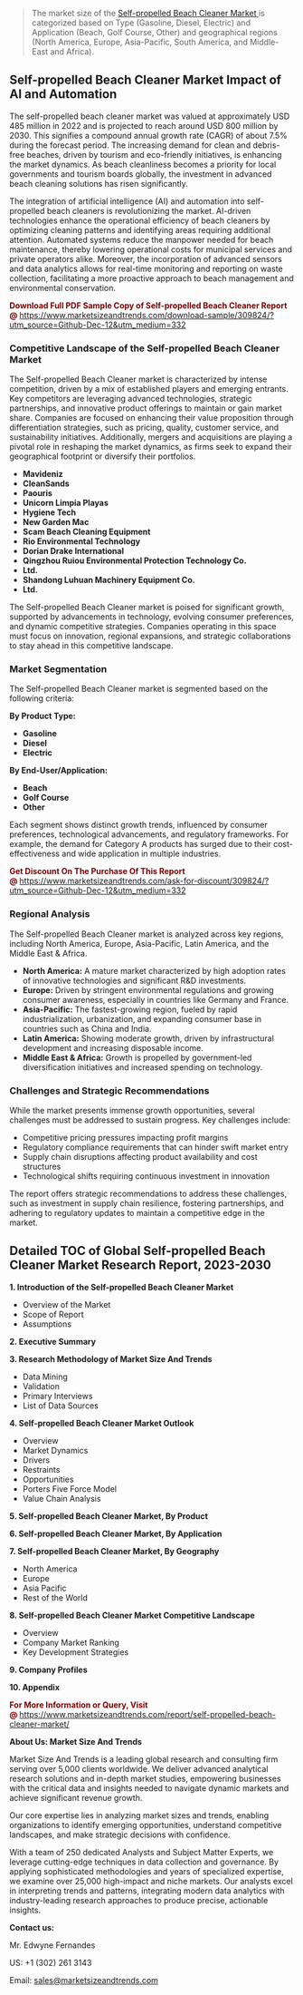 <blockquote><p>The market size of the <a href="https://www.marketsizeandtrends.com/download-sample/309824/?utm_source=Github-Dec-12&amp;utm_medium=332" target="_blank">Self-propelled Beach Cleaner Market </a>is categorized based on Type (Gasoline, Diesel, Electric) and Application (Beach, Golf Course, Other) and geographical regions (North America, Europe, Asia-Pacific, South America, and Middle-East and Africa).</p></blockquote><p><h2>Self-propelled Beach Cleaner Market Impact of AI and Automation</h2><p>The self-propelled beach cleaner market was valued at approximately USD 485 million in 2022 and is projected to reach around USD 800 million by 2030. This signifies a compound annual growth rate (CAGR) of about 7.5% during the forecast period. The increasing demand for clean and debris-free beaches, driven by tourism and eco-friendly initiatives, is enhancing the market dynamics. As beach cleanliness becomes a priority for local governments and tourism boards globally, the investment in advanced beach cleaning solutions has risen significantly.</p><p>The integration of artificial intelligence (AI) and automation into self-propelled beach cleaners is revolutionizing the market. AI-driven technologies enhance the operational efficiency of beach cleaners by optimizing cleaning patterns and identifying areas requiring additional attention. Automated systems reduce the manpower needed for beach maintenance, thereby lowering operational costs for municipal services and private operators alike. Moreover, the incorporation of advanced sensors and data analytics allows for real-time monitoring and reporting on waste collection, facilitating a more proactive approach to beach management and environmental conservation.</p></p><p><strong><span style="color: #800000;">Download Full PDF Sample Copy of Self-propelled Beach Cleaner Report @</span>&nbsp;</strong><a href="https://www.marketsizeandtrends.com/download-sample/309824/?utm_source=Github-Dec-12&amp;utm_medium=332">https://www.marketsizeandtrends.com/download-sample/309824/?utm_source=Github-Dec-12&amp;utm_medium=332</a></p><h3>Competitive Landscape of the Self-propelled Beach Cleaner Market</h3><p>The Self-propelled Beach Cleaner market is characterized by intense competition, driven by a mix of established players and emerging entrants. Key competitors are leveraging advanced technologies, strategic partnerships, and innovative product offerings to maintain or gain market share. Companies are focused on enhancing their value proposition through differentiation strategies, such as pricing, quality, customer service, and sustainability initiatives. Additionally, mergers and acquisitions are playing a pivotal role in reshaping the market dynamics, as firms seek to expand their geographical footprint or diversify their portfolios.</p><p><strong><p><ul><li>Mavideniz </li><li> CleanSands </li><li> Paouris </li><li> Unicorn Limpia Playas </li><li> Hygiene Tech </li><li> New Garden Mac </li><li> Scam Beach Cleaning Equipment </li><li> Rio Environmental Technology </li><li> Dorian Drake International </li><li> Qingzhou Ruiou Environmental Protection Technology Co. </li><li> Ltd. </li><li> Shandong Luhuan Machinery Equipment Co. </li><li> Ltd.</p></li></ul></p></strong></p><p>The Self-propelled Beach Cleaner market is poised for significant growth, supported by advancements in technology, evolving consumer preferences, and dynamic competitive strategies. Companies operating in this space must focus on innovation, regional expansions, and strategic collaborations to stay ahead in this competitive landscape.</p><h3>Market Segmentation</h3><p>The Self-propelled Beach Cleaner market is segmented based on the following criteria:</p><p><strong>By Product Type:</strong></p><p><strong><p><ul><li>Gasoline </li><li> Diesel </li><li> Electric</p></li></ul></p></strong></p><p><strong>By End-User/Application:</strong></p><p><strong><p><ul><li>Beach </li><li> Golf Course </li><li> Other</p></li></ul></p></strong></p><p>Each segment shows distinct growth trends, influenced by consumer preferences, technological advancements, and regulatory frameworks. For example, the demand for Category A products has surged due to their cost-effectiveness and wide application in multiple industries.</p><p><strong><span style="color: #800000;">Get Discount On The Purchase Of This Report @&nbsp;</span></strong><a href="https://www.marketsizeandtrends.com/ask-for-discount/309824/?utm_source=Github-Dec-12&amp;utm_medium=332">https://www.marketsizeandtrends.com/ask-for-discount/309824/?utm_source=Github-Dec-12&amp;utm_medium=332</a></p><h3>Regional Analysis</h3><p>The Self-propelled Beach Cleaner market is analyzed across key regions, including North America, Europe, Asia-Pacific, Latin America, and the Middle East &amp; Africa.</p><ul><li><strong>North America:</strong> A mature market characterized by high adoption rates of innovative technologies and significant R&amp;D investments.</li><li><strong>Europe:</strong> Driven by stringent environmental regulations and growing consumer awareness, especially in countries like Germany and France.</li><li><strong>Asia-Pacific:</strong> The fastest-growing region, fueled by rapid industrialization, urbanization, and expanding consumer base in countries such as China and India.</li><li><strong>Latin America:</strong> Showing moderate growth, driven by infrastructural development and increasing disposable income.</li><li><strong>Middle East &amp; Africa:</strong> Growth is propelled by government-led diversification initiatives and increased spending on technology.</li></ul><h3>Challenges and Strategic Recommendations</h3><p>While the market presents immense growth opportunities, several challenges must be addressed to sustain progress. Key challenges include:</p><ul><li>Competitive pricing pressures impacting profit margins</li><li>Regulatory compliance requirements that can hinder swift market entry</li><li>Supply chain disruptions affecting product availability and cost structures</li><li>Technological shifts requiring continuous investment in innovation</li></ul><p>The report offers strategic recommendations to address these challenges, such as investment in supply chain resilience, fostering partnerships, and adhering to regulatory updates to maintain a competitive edge in the market.</p><h2>Detailed TOC of Global Self-propelled Beach Cleaner Market Research Report, 2023-2030</h2><p><strong>1. Introduction of the Self-propelled Beach Cleaner Market</strong></p><ul><li>Overview of the Market</li><li>Scope of Report</li><li>Assumptions&nbsp;</li></ul><p><strong>2. Executive Summary</strong></p><p><strong>3. Research Methodology of <strong>Market Size And Trends</strong></strong></p><ul><li>Data Mining</li><li>Validation</li><li>Primary Interviews</li><li>List of Data Sources&nbsp;</li></ul><p><strong>4. Self-propelled Beach Cleaner Market Outlook</strong></p><ul><li>Overview</li><li>Market Dynamics</li><li>Drivers</li><li>Restraints</li><li>Opportunities</li><li>Porters Five Force Model</li><li>Value Chain Analysis&nbsp;</li></ul><p><strong>5. Self-propelled Beach Cleaner Market, By Product</strong></p><p><strong>6. Self-propelled Beach Cleaner Market, By Application</strong></p><p><strong>7. Self-propelled Beach Cleaner Market, By Geography</strong></p><ul><li>North America</li><li>Europe</li><li>Asia Pacific</li><li>Rest of the World&nbsp;</li></ul><p><strong>8. Self-propelled Beach Cleaner Market Competitive Landscape</strong></p><ul><li>Overview</li><li>Company Market Ranking</li><li>Key Development Strategies&nbsp;</li></ul><p><strong>9. Company Profiles</strong></p><p><strong>10. Appendix</strong></p><p><strong><span style="color: #800000;">For More Information or Query, Visit @&nbsp;</span></strong><a href="https://www.marketsizeandtrends.com/report/self-propelled-beach-cleaner-market/">https://www.marketsizeandtrends.com/report/self-propelled-beach-cleaner-market/</a></p><p></p><p><strong>About Us:&nbsp;Market Size And Trends</strong></p><p>Market Size And Trends&nbsp;is a leading global research and consulting firm serving over 5,000 clients worldwide. We deliver advanced analytical research solutions and in-depth market studies, empowering businesses with the critical data and insights needed to navigate dynamic markets and achieve significant revenue growth.</p><p>Our core expertise lies in analyzing market sizes and trends, enabling organizations to identify emerging opportunities, understand competitive landscapes, and make strategic decisions with confidence.</p><p>With a team of 250 dedicated Analysts and Subject Matter Experts, we leverage cutting-edge techniques in data collection and governance. By applying sophisticated methodologies and years of specialized expertise, we examine over 25,000 high-impact and niche markets. Our analysts excel in interpreting trends and patterns, integrating modern data analytics with industry-leading research approaches to produce precise, actionable insights.</p><p><strong>Contact us:</strong></p><p>Mr. Edwyne Fernandes</p><p>US: +1 (302) 261 3143</p><p>Email: <a href="mailto:sales@marketsizeandtrends.com">sales@marketsizeandtrends.com</a>&nbsp;</p>
